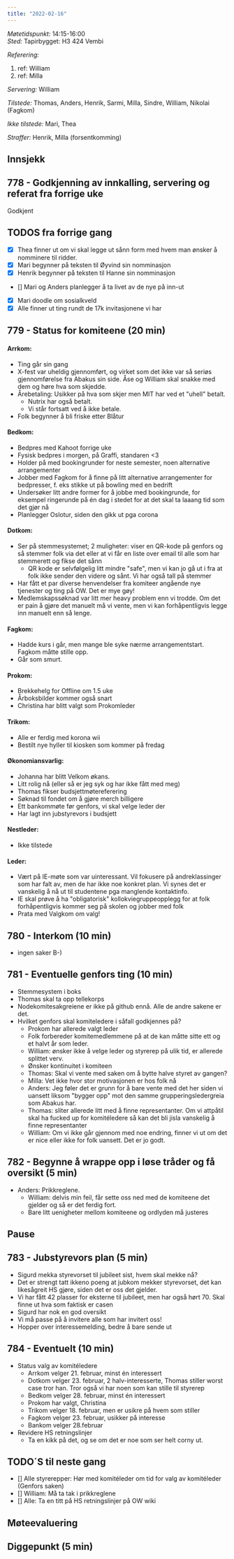 ```yaml
---
title: "2022-02-16"
---
```


*Møtetidspunkt:* 14:15-16:00  
*Sted:* Tapirbygget: H3 424 Vembi

*Referering:*  
  1. ref:  William  
  2. ref:  Milla  
  
*Servering:* William  

*Tilstede:* Thomas, Anders, Henrik, Sarmi, Milla, Sindre, William, Nikolai (Fagkom)

*Ikke tilstede:* Mari, Thea  

*Straffer:*  Henrik, Milla (forsentkomming)

## Innsjekk  


## 778 - Godkjenning av innkalling, servering og referat fra forrige uke  

Godkjent

## TODOS fra forrige gang  
- [x] Thea finner ut om vi skal legge ut sånn form med hvem man ønsker å nomminere til ridder.  
- [x] Mari begynner på teksten til Øyvind sin nomminasjon
- [x] Henrik begynner på teksten til Hanne sin nomminasjon
- [] Mari og Anders planlegger å ta livet av de nye på inn-ut
- [x] Mari doodle om sosialkveld 
- [x] Alle finner ut ting rundt de 17k invitasjonene vi har

## 779 - Status for komiteene (20 min)  

#### Arrkom:  
- Ting går sin gang
- X-fest var uheldig gjennomført, og virket som det ikke var så seriøs gjennomførelse fra Abakus sin side. Åse og William skal snakke med dem og høre hva som skjedde. 
- Årebetaling: Usikker på hva som skjer men MIT har ved et "uhell" betalt.
    - Nutrix har også betalt.
    - Vi står fortsatt ved å ikke betale.
- Folk begynner å bli friske etter Blåtur

#### Bedkom:  
- Bedpres med Kahoot forrige uke
- Fysisk bedpres i morgen, på Graffi, standaren <3
- Holder på med bookingrunder for neste semester, noen alternative arrangementer
- Jobber med Fagkom for å finne på litt alternative arrangementer for bedpresser, f. eks stikke ut på bowling med en bedrift
- Undersøker litt andre former for å jobbe med bookingrunde, for eksempel ringerunde på én dag i stedet for at det skal ta laaang tid som det gjør nå
- Planlegger Oslotur, siden den gikk ut pga corona

#### Dotkom:
- Ser på stemmesystemet; 2 muligheter: viser en QR-kode på genfors og så stemmer folk via det eller at vi får en liste over email til alle som har stemmerett og fikse det sånn
    - QR kode er selvfølgelig litt mindre "safe", men vi kan jo gå ut i fra at folk ikke sender den videre og sånt. Vi har også tall på stemmer
- Har fått et par diverse henvendelser fra komiteer angående nye tjenester og ting på OW. Det er mye gøy!
- Medlemskapssøknad var litt mer heavy problem enn vi trodde. Om det er pain å gjøre det manuelt må vi vente, men vi kan forhåpentligvis legge inn manuelt enn så lenge.

#### Fagkom:  
- Hadde kurs i går, men mange ble syke nærme arrangementstart. Fagkom måtte stille opp.
- Går som smurt.

#### Prokom:  
- Brekkehelg for Offline om 1.5 uke
- Årboksbilder kommer også snart
- Christina har blitt valgt som Prokomleder

#### Trikom:  
- Alle er ferdig med korona wii
- Bestilt nye hyller til kiosken som kommer på fredag

#### Økonomiansvarlig:  
- Johanna har blitt Velkom økans.
- Litt rolig nå (eller så er jeg syk og har ikke fått med meg)
- Thomas fikser budsjettmøtereferering
- Søknad til fondet om å gjøre merch billigere
- Ett bankommøte før genfors, vi skal velge leder der
- Har lagt inn jubstyrevors i budsjett

#### Nestleder:
- Ikke tilstede

#### Leder:  
- Vært på IE-møte som var uinteressant. Vil fokusere på andreklassinger som har falt av, men de har ikke noe konkret plan. Vi synes det er vanskelig å nå ut til studentene pga manglende kontaktinfo.  
- IE skal prøve å ha "obligatorisk" kollokviegruppeopplegg for at folk forhåpentligvis kommer seg på skolen og jobber med folk
- Prata med Valgkom om valg!

## 780 - Interkom (10 min)  
- ingen saker B-)

## 781 - Eventuelle genfors ting (10 min)
- Stemmesystem i boks
- Thomas skal ta opp tellekorps
- Nodekomitesakgreiene er ikke på github ennå. Alle de andre sakene er det.
- Hvilket genfors skal komiteledere i såfall godkjennes på?
    - Prokom har allerede valgt leder
    - Folk forbereder komitemedlemmene på at de kan måtte sitte ett og et halvt år som leder.
    - William: ønsker ikke å velge leder og styrerep på ulik tid, er allerede splittet verv. 
    - Ønsker kontinuitet i komiteen 
    - Thomas: Skal vi vente med saken om å bytte halve styret av gangen?
    - Milla: Vet ikke hvor stor motivasjonen er hos folk nå
    - Anders: Jeg føler det er grunn for å bare vente med det her siden vi uansett liksom "bygger opp" mot den samme grupperingsledergreia som Abakus har.
    - Thomas: sliter allerede litt med å finne representanter. Om vi attpåtil skal ha fucked up for komitéledere så kan det bli jisla vanskelig å finne representanter
    - William: Om vi ikke går gjennom med noe endring, finner vi ut om det er nice eller ikke for folk uansett. Det er jo godt.
    
## 782 - Begynne å wrappe opp i løse tråder og få oversikt (5 min)  
- Anders: Prikkreglene.
    - William: delvis min feil, får sette oss ned med de komiteene det gjelder og så er det ferdig fort.
    - Bare litt uenigheter mellom komiteene og ordlyden må justeres 

## Pause

## 783 - Jubstyrevors plan (5 min)  
- Sigurd mekka styrevorset til jubileet sist, hvem skal mekke nå?
- Det er strengt tatt ikkeno poeng at jubkom mekker styrevorset, det kan likesågreit HS gjøre, siden det er oss det gjelder.
- Vi har fått 42 plasser for eksterne til jubileet, men har også hørt 70. Skal finne ut hva som faktisk er casen
- Sigurd har nok en god oversikt
- Vi må passe på å invitere alle som har invitert oss!
- Hopper over interessemelding, bedre å bare sende ut

## 784 - Eventuelt (10 min) 
- Status valg av komitéledere  
    - Arrkom velger 21. februar, minst én interessert
    - Dotkom velger 23. februar, 2 halv-interesserte, Thomas stiller worst case tror han. Tror også vi har noen som kan stille til styrerep
    - Bedkom velger 28. februar, minst én interessert
    - Prokom har valgt, Christina
    - Trikom velger 18. februar, men er usikre på hvem som stiller
    - Fagkom velger 23. februar, usikker på interesse
    - Bankom velger 28.februar
- Revidere HS retningslinjer  
    - Ta en kikk på det, og se om det er noe som ser helt corny ut.

## TODO´S til neste gang
- [] Alle styrerepper: Hør med komitéleder om tid for valg av komitéleder (Genfors saken)
- [] William: Må ta tak i prikkreglene 
- [] Alle: Ta en titt på HS retningslinjer på OW wiki
## Møteevaluering  

## Diggepunkt (5 min)